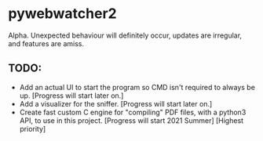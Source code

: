 # pywebwatcher2
Alpha. Unexpected behaviour will definitely occur, updates are irregular, and features are amiss.

## TODO:
- Add an actual UI to start the program so CMD isn't required to always be up. [Progress will start later on.]
- Add a visualizer for the sniffer. [Progress will start later on.]
- Create fast custom C engine for "compiling" PDF files, with a python3 API, to use in this project. [Progress will start 2021 Summer] [Highest priority]
